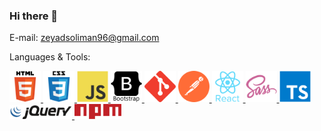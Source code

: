 ### Hi there 👋

E-mail: 
zeyadsoliman96@gmail.com

Languages & Tools:

<a href="https://www.w3.org/html/">
    <img src="html5-original-wordmark.svg" width="50" alt="Tool or Language Name">
</a> <a href="https://www.w3schools.com/css/">
    <img src="css3-original-wordmark.svg" width="50" alt="Tool or Language Name">
</a> <a href="https://developer.mozilla.org/en-US/docs/Web/JavaScript">
    <img src="javascript-original.svg" width="50" alt="Tool or Language Name">
</a> <a href="https://getbootstrap.com/">
    <img src="bootstrap-plain-wordmark.svg" width="50" alt="Tool or Language Name">
</a> <a href="https://git-scm.com/">
    <img src="68747470733a2f2f7777772e766563746f726c6f676f2e7a6f6e652f6c6f676f732f6769742d73636d2f6769742d73636d2d69636f6e2e737667.svg" width="50" alt="Tool or Language Name">
</a> <a href="https://postman.com/">
    <img src="postman.svg" width="50" alt="Tool or Language Name">
</a> <a href="https://reactjs.org/">
    <img src="react-original-wordmark.svg" width="50" alt="Tool or Language Name">
</a> <a href="https://sass-lang.com/">
    <img src="sass-original.svg" width="50" alt="Tool or Language Name">
</a> <a href="https://www.typescriptlang.org/">
    <img src="typescript-original.svg" width="50" alt="Tool or Language Name">
</a> <a href="https://jquery.com/">
    <img src="pngwing.com.png" width="100" alt="Tool or Language Name">
</a> <a href="https://www.npmjs.com/">
    <img src="npm.svg" width="75" alt="Tool or Language Name">
</a>





<!--
**ZeyadGamal96/ZeyadGamal96** is a ✨ _special_ ✨ repository because its `README.md` (this file) appears on your GitHub profile.

Here are some ideas to get you started:



- 🔭 I’m currently working on ...
- 🌱 I’m currently learning ...
- 👯 I’m looking to collaborate on ...
- 🤔 I’m looking for help with ...
- 💬 Ask me about ...
- 📫 How to reach me: ...
- 😄 Pronouns: ...
- ⚡ Fun fact: ...
-->
